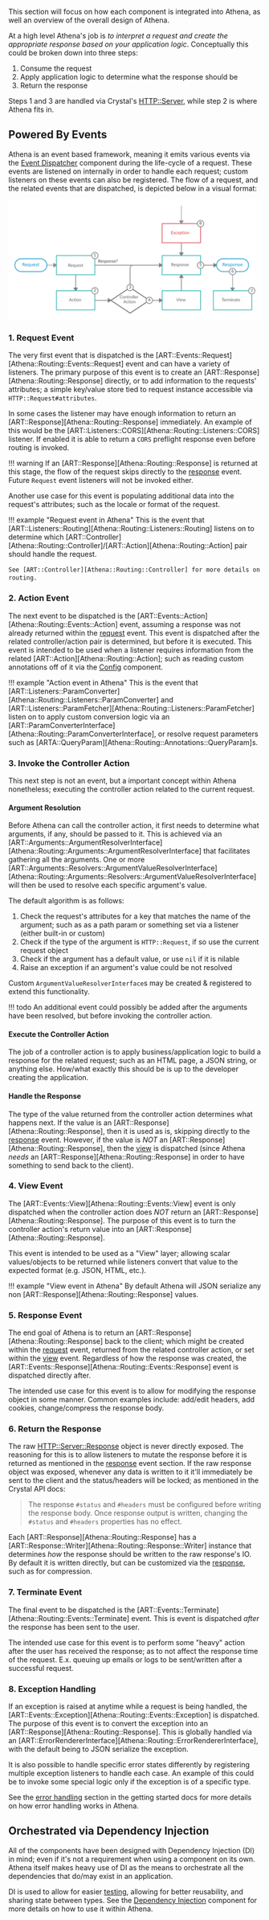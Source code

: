 This section will focus on how each component is integrated into Athena, as well an overview of the overall design of Athena.

At a high level Athena's job is *to interpret a request and create the appropriate response based on your application logic*.  Conceptually this could be broken down into three steps:

1. Consume the request
2. Apply application logic to determine what the response should be
3. Return the response

Steps 1 and 3 are handled via Crystal's [HTTP::Server](https://crystal-lang.org/api/HTTP/Server.html), while step 2 is where Athena fits in.

## Powered By Events

Athena is an event based framework, meaning it emits various events via the [Event Dispatcher](./event_dispatcher.md) component during the life-cycle of a request.  These events are listened on internally in order to handle each request; custom listeners on these events can also be registered.  The flow of a request, and the related events that are dispatched, is depicted below in a visual format:

![High Level Request Life-cycle Flow](../img/Athena.png)

### 1. Request Event

The very first event that is dispatched is the [ART::Events::Request][Athena::Routing::Events::Request] event and can have a variety of listeners.  The primary purpose of this event is to create an [ART::Response][Athena::Routing::Response] directly, or to add information to the requests' attributes; a simple key/value store tied to request instance accessible via `HTTP::Request#attributes`.

In some cases the listener may have enough information to return an [ART::Response][Athena::Routing::Response] immediately.  An example of this would be the [ART::Listeners::CORS][Athena::Routing::Listeners::CORS] listener.  If enabled it is able to return a `CORS` preflight response even before routing is invoked.

!!! warning
    If an [ART::Response][Athena::Routing::Response] is returned at this stage, the flow of the request skips directly to the [response](#5-response-event) event.  Future `Request` event listeners will not be invoked either.

Another use case for this event is populating additional data into the request's attributes; such as the locale or format of the request.

!!! example "Request event in Athena"
    This is the event that [ART::Listeners::Routing][Athena::Routing::Listeners::Routing] listens on to determine which [ART::Controller][Athena::Routing::Controller]/[ART::Action][Athena::Routing::Action] pair should handle the request.

    See [ART::Controller][Athena::Routing::Controller] for more details on routing.

### 2. Action Event

The next event to be dispatched is the [ART::Events::Action][Athena::Routing::Events::Action] event, assuming a response was not already returned within the [request](#1-request-event) event.  This event is dispatched after the related controller/action pair is determined, but before it is executed.  This event is intended to be used when a listener requires information from the related [ART::Action][Athena::Routing::Action]; such as reading custom annotations off of it via the [Config](./config.md) component.

!!! example "Action event in Athena"
    This is the event that [ART::Listeners::ParamConverter][Athena::Routing::Listeners::ParamConverter] and [ART::Listeners::ParamFetcher][Athena::Routing::Listeners::ParamFetcher] listen on to apply custom conversion logic via an [ART::ParamConverterInterface][Athena::Routing::ParamConverterInterface], or resolve request parameters such as [ARTA::QueryParam][Athena::Routing::Annotations::QueryParam]s.

### 3. Invoke the Controller Action

This next step is not an event, but a important concept within Athena nonetheless; executing the controller action related to the current request.

#### Argument Resolution

Before Athena can call the controller action, it first needs to determine what arguments, if any, should be passed to it.  This is achieved via an [ART::Arguments::ArgumentResolverInterface][Athena::Routing::Arguments::ArgumentResolverInterface] that facilitates gathering all the arguments.  One or more [ART::Arguments::Resolvers::ArgumentValueResolverInterface][Athena::Routing::Arguments::Resolvers::ArgumentValueResolverInterface] will then be used to resolve each specific argument's value.

The default algorithm is as follows:

1. Check the request's attributes for a key that matches the name of the argument; such as as a path param or something set via a listener (either built-in or custom)
1. Check if the type of the argument is `HTTP::Request`, if so use the current request object
1. Check if the argument has a default value, or use `nil` if it is nilable
1. Raise an exception if an argument's value could be not resolved

Custom `ArgumentValueResolverInterface`s may be created & registered to extend this functionality.

!!! todo
    An additional event could possibly be added after the arguments have been resolved, but before invoking the controller action.

#### Execute the Controller Action

The job of a controller action is to apply business/application logic to build a response for the related request; such as an HTML page, a JSON string, or anything else.  How/what exactly this should be is up to the developer creating the application.

#### Handle the Response

The type of the value returned from the controller action determines what happens next.  If the value is an [ART::Response][Athena::Routing::Response], then it is used as is, skipping directly to the [response](#5-response-event) event.  However, if the value is _NOT_ an [ART::Response][Athena::Routing::Response], then the [view](#4-view-event) is dispatched (since Athena _needs_ an [ART::Response][Athena::Routing::Response] in order to have something to send back to the client).

### 4. View Event

The [ART::Events::View][Athena::Routing::Events::View] event is only dispatched when the controller action does _NOT_ return an [ART::Response][Athena::Routing::Response].  The purpose of this event is to turn the controller action's return value into an [ART::Response][Athena::Routing::Response].

This event is intended to be used as a "View" layer; allowing scalar values/objects to be returned while listeners convert that value to the expected format (e.g. JSON, HTML, etc.).

!!! example "View event in Athena"
    By default Athena will JSON serialize any non [ART::Response][Athena::Routing::Response] values.

### 5. Response Event

The end goal of Athena is to return an [ART::Response][Athena::Routing::Response] back to the client; which might be created within the [request](#1-request-event) event, returned from the related controller action, or set within the [view](#4-view-event) event.  Regardless of how the response was created, the [ART::Events::Response][Athena::Routing::Events::Response] event is dispatched directly after.

The intended use case for this event is to allow for modifying the response object in some manner.  Common examples include: add/edit headers, add cookies, change/compress the response body.

### 6. Return the Response

The raw [HTTP::Server::Response](https://crystal-lang.org/api/HTTP/Server/Response.html) object is never directly exposed.  The reasoning for this is to allow listeners to mutate the response before it is returned as mentioned in the [response](#5-response-event) event section.  If the raw response object was exposed, whenever any data is written to it it'll immediately be sent to the client and the status/headers will be locked; as mentioned in the Crystal API docs:

> The response `#status` and `#headers` must be configured before writing the response body. Once response output is written, changing the `#status` and `#headers` properties has no effect.

Each [ART::Response][Athena::Routing::Response] has a [ART::Response::Writer][Athena::Routing::Response::Writer] instance that determines _how_ the response should be written to the raw response's IO.  By default it is written directly, but can be customized via the [response](#5-response-event), such as for compression.

### 7. Terminate Event

The final event to be dispatched is the [ART::Events::Terminate][Athena::Routing::Events::Terminate] event.  This is event is dispatched _after_ the response has been sent to the user.

The intended use case for this event is to perform some "heavy" action after the user has received the response; as to not affect the response time of the request.  E.x. queuing up emails or logs to be sent/written after a successful request.

### 8. Exception Handling

If an exception is raised at anytime while a request is being handled, the [ART::Events::Exception][Athena::Routing::Events::Exception] is dispatched.  The purpose of this event is to convert the exception into an [ART::Response][Athena::Routing::Response].  This is globally handled via an [ART::ErrorRendererInterface][Athena::Routing::ErrorRendererInterface], with the default being to JSON serialize the exception.

It is also possible to handle specific error states differently by registering multiple exception listeners to handle each case.  An example of this could be to invoke some special logic only if the exception is of a specific type.

See the [error handling](../getting_started/README.md#error-handling) section in the getting started docs for more details on how error handling works in Athena.

## Orchestrated via Dependency Injection

All of the components have been designed with Dependency Injection (DI) in mind; even if it's not a requirement when using a component on its own.  Athena itself makes heavy use of DI as the means to orchestrate all the dependencies that do/may exist in an application.

DI is used to allow for easier [testing](../getting_started/advanced_usage.md#testing), allowing for better reusability, and sharing state between types.  See the [Dependency Injection](./dependency_injection.md) component for more details on how to use it within Athena.

